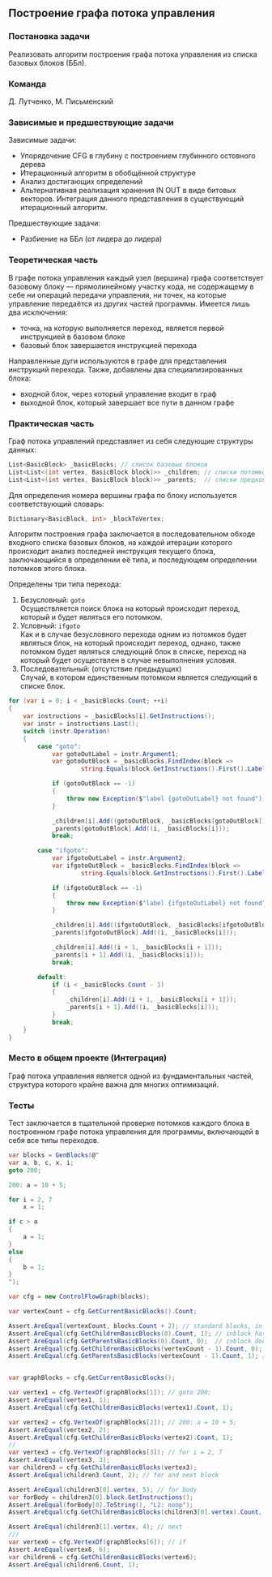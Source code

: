 ## Построение графа потока управления

### Постановка задачи
Реализовать алгоритм построения графа потока управления из списка базовых блоков (ББл).

### Команда
Д. Лутченко, М. Письменский

### Зависимые и предшествующие задачи
Зависимые задачи:

- Упорядочение CFG в глубину с построением глубинного остовного дерева
- Итерационный алгоритм в обобщённой структуре
- Анализ достигающих определений
- Альтернативная реализация хранения IN OUT в виде битовых векторов. Интеграция данного представления в существующий итерационный алгоритм.

Предшествующие задачи: 

- Разбиение на ББл (от лидера до лидера)

### Теоретическая часть
В графе потока управления каждый узел (вершина) графа соответствует базовому блоку — прямолинейному участку кода, не содержащему в себе ни операций передачи управления, ни точек, на которые управление передаётся из других частей программы. Имеется лишь два исключения:

 - точка, на которую выполняется переход, является первой инструкцией в базовом блоке
 - базовый блок завершается инструкцией перехода

Направленные дуги используются в графе для представления инструкций перехода. Также, добавлены два специализированных блока:

- входной блок, через который управление входит в граф
- выходной блок, который завершает все пути в данном графе

### Практическая часть

Граф потока управлений представляет из себя следующие структуры данных:

```csharp
List<BasicBlock> _basicBlocks; // список базовых блоков
List<List<(int vertex, BasicBlock block)>> _children; // списки потомков каждого блока
List<List<(int vertex, BasicBlock block)>> _parents;  // списки предков каждого блока
```

Для определения номера вершины графа по блоку используется соответствующий словарь:
```csharp
Dictionary<BasicBlock, int> _blockToVertex;
```

Алгоритм построения графа заключается в последовательном обходе входного списка базовых блоков, на каждой итерации которого происходит анализ последней инструкция текущего блока, заключающийся в определении её типа, и последующем определении потомков этого блока.

Определены три типа перехода:

1. Безусловный: ```goto```  
    Осуществляется поиск блока на который происходит переход, который и будет являться его потомком.
2. Условный: ```ifgoto```  
    Как и в случае безусловного перехода одним из потомков будет являться блок, на который происходит переход, однако, также потомком будет являться следующий блок в списке, переход на который будет осуществлен в случае невыполнения условия.
3. Последовательный: (отсутствие предыдущих)  
    Случай, в котором единственным потомком является следующий в списке блок.

```csharp
for (var i = 0; i < _basicBlocks.Count; ++i)
{
    var instructions = _basicBlocks[i].GetInstructions();
    var instr = instructions.Last();
    switch (instr.Operation)
    {
        case "goto":
            var gotoOutLabel = instr.Argument1;
            var gotoOutBlock = _basicBlocks.FindIndex(block =>
                    string.Equals(block.GetInstructions().First().Label, gotoOutLabel));

            if (gotoOutBlock == -1)
            {
                throw new Exception($"label {gotoOutLabel} not found");
            }

            _children[i].Add((gotoOutBlock, _basicBlocks[gotoOutBlock]));
            _parents[gotoOutBlock].Add((i, _basicBlocks[i]));
            break;

        case "ifgoto":
            var ifgotoOutLabel = instr.Argument2;
            var ifgotoOutBlock = _basicBlocks.FindIndex(block =>
                    string.Equals(block.GetInstructions().First().Label, ifgotoOutLabel));

            if (ifgotoOutBlock == -1)
            {
                throw new Exception($"label {ifgotoOutLabel} not found");
            }

            _children[i].Add((ifgotoOutBlock, _basicBlocks[ifgotoOutBlock]));
            _parents[ifgotoOutBlock].Add((i, _basicBlocks[i]));

            _children[i].Add((i + 1, _basicBlocks[i + 1]));
            _parents[i + 1].Add((i, _basicBlocks[i]));
            break;

        default:
            if (i < _basicBlocks.Count - 1)
            {
                _children[i].Add((i + 1, _basicBlocks[i + 1]));
                _parents[i + 1].Add((i, _basicBlocks[i]));
            }
            break;
    }
}
```

### Место в общем проекте (Интеграция)
Граф потока управления является одной из фундаментальных частей, структура которого крайне важна для многих оптимизаций.

### Тесты
Тест заключается в тщательной проверке потомков каждого блока в построенном графе потока управления для программы, включающей в себя все типы переходов.

```csharp
var blocks = GenBlocks(@"
var a, b, c, x, i;
goto 200;

200: a = 10 + 5;

for i = 2, 7
    x = 1;

if c > a
{
    a = 1;
}
else
{
    b = 1;
}
");

var cfg = new ControlFlowGraph(blocks);

var vertexCount = cfg.GetCurrentBasicBlocks().Count;

Assert.AreEqual(vertexCount, blocks.Count + 2); // standard blocks, in and out
Assert.AreEqual(cfg.GetChildrenBasicBlocks(0).Count, 1); // inblock has 1 child
Assert.AreEqual(cfg.GetParentsBasicBlocks(0).Count, 0);  // inblock does not have parents
Assert.AreEqual(cfg.GetChildrenBasicBlocks(vertexCount - 1).Count, 0); // outblock does not have children
Assert.AreEqual(cfg.GetParentsBasicBlocks(vertexCount - 1).Count, 1); // outblock has 1 parent


var graphBlocks = cfg.GetCurrentBasicBlocks();

var vertex1 = cfg.VertexOf(graphBlocks[1]); // goto 200;
Assert.AreEqual(vertex1, 1);
Assert.AreEqual(cfg.GetChildrenBasicBlocks(vertex1).Count, 1);

var vertex2 = cfg.VertexOf(graphBlocks[2]); // 200: a = 10 + 5;
Assert.AreEqual(vertex2, 2);
Assert.AreEqual(cfg.GetChildrenBasicBlocks(vertex2).Count, 1);
//
var vertex3 = cfg.VertexOf(graphBlocks[3]); // for i = 2, 7
Assert.AreEqual(vertex3, 3);
var children3 = cfg.GetChildrenBasicBlocks(vertex3);
Assert.AreEqual(children3.Count, 2); // for and next block

Assert.AreEqual(children3[0].vertex, 5); // for body
var forBody = children3[0].block.GetInstructions();
Assert.AreEqual(forBody[0].ToString(), "L2: noop");
Assert.AreEqual(cfg.GetChildrenBasicBlocks(children3[0].vertex).Count, 2);

Assert.AreEqual(children3[1].vertex, 4); // next
///
var vertex6 = cfg.VertexOf(graphBlocks[6]); // if
Assert.AreEqual(vertex6, 6);
var children6 = cfg.GetChildrenBasicBlocks(vertex6);
Assert.AreEqual(children6.Count, 1);
```
